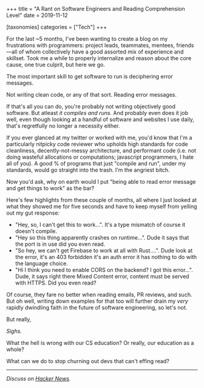 +++
title = "A Rant on Software Engineers and Reading Comprehension Level"
date = 2019-11-12

[taxonomies]
categories = ["Tech"]
+++

For the last ~5 months, I've been wanting to create a blog on my frustrations with programmers: project leads, teammates, mentees, friends—all of whom collectively have a good assorted mix of experience and skillset. Took me a while to properly internalize and reason about the core cause, one true culprit, but here we go. 

The most important skill to get software to run is deciphering error messages. 

Not writing clean code, or any of that sort. Reading error messages.

If that's all you can do, you're probably not writing objectively good software. But atleast *it compiles and runs.* And probably even does it job well, even though looking at a handful of software and websites I use daily, that's regretfully no longer a necessity either.

If you ever glanced at my twitter or worked with me, you'd know that I'm a particularly nitpicky code reviewer who upholds high standards for code cleanliness, decently-not-messy architecture, and performant code (i.e. not doing wasteful allocations or computations; javascript programmers, I hate all of you). A good % of programs that just "compile and run", under my standards, would go straight into the trash.  I'm the angriest bitch.

Now you'd ask, why on earth would I put "being able to read error message and get things to work" as the bar?

Here's few highlights from these couple of months, all where I just looked at what they showed me for five seconds and have to keep myself from yelling out my gut response:

- "Hey, so, I can't get this to work...". It's a type mismatch of course it doesn't compile.
- "Hey so this thing apparently crashes on runtime...". Dude it says that the port is in use did you even read.
- "So hey, we can't get Firebase to work at all with Rust....". Dude look at the error, it's an 403 forbidden it's an auth error it has nothing to do with the language choice.
- "Hi I think you need to enable CORS on the backend? I got this error...". Dude, it says right there Mixed Content error, content must be served with HTTPS. Did you even read?

Of course, they fare no better when reading emails, PR reviews, and such. But oh well, writing down examples for that too will further drain my *very* rapidly dwindling faith in the future of software engineering, so let's not.

But really,

*Sighs.*

What the hell is wrong with our CS education? Or really, our education as a whole?

What can we do to stop churning out devs that can't effing read?

---

_Discuss on [Hacker News](https://news.ycombinator.com/item?id=21512928)._
